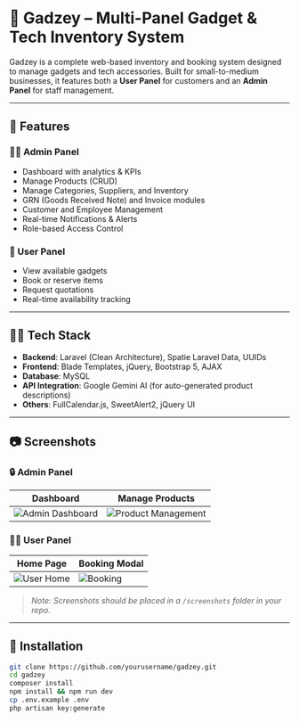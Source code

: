 # 📱 Gadzey – Multi-Panel Gadget & Tech Inventory System

Gadzey is a complete web-based inventory and booking system designed to manage gadgets and tech accessories. Built for small-to-medium businesses, it features both a **User Panel** for customers and an **Admin Panel** for staff management.

---

## 🌟 Features

### 🧑‍💻 Admin Panel
- Dashboard with analytics & KPIs
- Manage Products (CRUD)
- Manage Categories, Suppliers, and Inventory
- GRN (Goods Received Note) and Invoice modules
- Customer and Employee Management
- Real-time Notifications & Alerts
- Role-based Access Control

### 👥 User Panel
- View available gadgets
- Book or reserve items
- Request quotations
- Real-time availability tracking

---

## 🧑‍🔧 Tech Stack

- **Backend**: Laravel (Clean Architecture), Spatie Laravel Data, UUIDs
- **Frontend**: Blade Templates, jQuery, Bootstrap 5, AJAX
- **Database**: MySQL
- **API Integration**: Google Gemini AI (for auto-generated product descriptions)
- **Others**: FullCalendar.js, SweetAlert2, jQuery UI

---

## 📷 Screenshots

### 🔒 Admin Panel
| Dashboard | Manage Products |
|----------|-----------------|
| ![Admin Dashboard](screenshots/admin_dashboard.png) | ![Product Management](screenshots/admin_products.png) |

### 🙋‍♂️ User Panel
| Home Page | Booking Modal |
|-----------|---------------|
| ![User Home](screenshots/user_home.png) | ![Booking](screenshots/user_booking.png) |

> _Note: Screenshots should be placed in a `/screenshots` folder in your repo._

---

## 🚀 Installation

```bash
git clone https://github.com/yourusername/gadzey.git
cd gadzey
composer install
npm install && npm run dev
cp .env.example .env
php artisan key:generate
